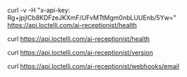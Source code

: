 curl -v -H "x-api-key: Rg+jpjlCb8KDFzeJKXmF/UFvMTtMgm0nbLUUEnb/5Yw=" \
  https://api.loctelli.com/ai-receptionist/health

curl https://api.loctelli.com/ai-receptionist/health

curl https://api.loctelli.com/ai-receptionist/version

curl https://api.loctelli.com/ai-receptionist/webhooks/email